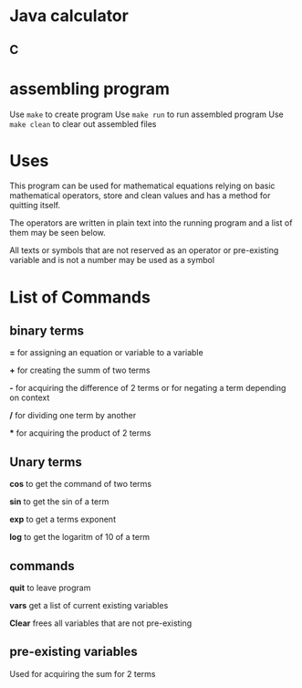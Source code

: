 # Java calculator

## C

# assembling program
Use `make` to create program 
Use `make run` to run assembled program
Use `make clean` to clear out assembled files


# Uses

This program can be used for mathematical equations relying on basic mathematical operators, store and clean values and has a method for quitting itself.

The operators are written in plain text into the running program and a list of them may be seen below.


All texts or symbols that are not reserved as an operator or pre-existing variable and is not a number may be used as a symbol













# List of Commands 

## binary terms

**=** for assigning an equation or variable to a variable

**+** for creating the summ of two terms

**-** for acquiring the difference of 2 terms or for negating  a term depending on context

**/** for dividing one term by another

**\*** for acquiring the product of 2 terms

## Unary terms

**cos** to get the command of two terms

**sin** to get the sin of a term

**exp** to get a terms exponent

**log** to get the logaritm of 10 of a term

## commands

**quit** to leave program

**vars** get a list of current existing variables

**Clear** frees all variables that are not pre-existing


## pre-existing variables

Used for acquiring the sum for 2 terms

